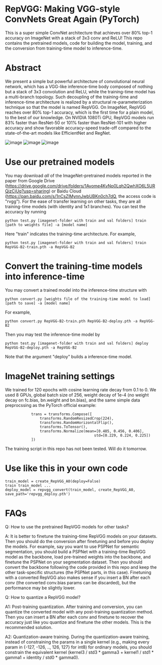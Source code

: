 # RepVGG: Making VGG-style ConvNets Great Again (PyTorch)

This is a super simple ConvNet architecture that achieves over 80% top-1 accuracy on ImageNet with a stack of 3x3 conv and ReLU! This repo contains the pretrained models, code for building the model, training, and the conversion from training-time model to inference-time.

# Abstract

We present a simple but powerful architecture of convolutional neural network, which has a VGG-like inference-time body composed of nothing but a stack of 3x3 convolution and ReLU, while the training-time model has a multi-branch topology. Such decoupling of the training-time and inference-time architecture is realized by a structural re-parameterization technique so that the model is named RepVGG. On ImageNet, RepVGG reaches over 80\% top-1 accuracy, which is the first time for a plain model, to the best of our knowledge. On NVIDIA 1080Ti GPU, RepVGG models run 83% faster than ResNet-50 or 101% faster than ResNet-101 with higher accuracy and show favorable accuracy-speed trade-off compared to the state-of-the-art models like EfficientNet and RegNet.

![image](https://github.com/DingXiaoH/RepVGG/blob/main/arch.PNG)
![image](https://github.com/DingXiaoH/RepVGG/blob/main/speed_acc.PNG)
![image](https://github.com/DingXiaoH/RepVGG/blob/main/table.PNG)

# Use our pretrained models

You may download _all_ of the ImageNet-pretrained models reported in the paper from Google Drive (https://drive.google.com/drive/folders/1Avome4KvNp0Lqh2QwhXO6L5URQjzCjUq?usp=sharing) or Baidu Cloud (https://pan.baidu.com/s/1nCsZlMynnJwbUBKn0ch7dQ, the access code is "rvgg"). For the ease of transfer learning on other tasks, they are all training-time models (with identity and 1x1 branches). You can test the accuracy by running
```
python test.py [imagenet-folder with train and val folders] train [path to weights file] -a [model name]
```
Here "train" indicates the training-time architecture. For example,
```
python test.py [imagenet-folder with train and val folders] train RepVGG-B2-train.pth -a RepVGG-B2
```


# Convert the training-time models into inference-time

You may convert a trained model into the inference-time structure with
```
python convert.py [weights file of the training-time model to load] [path to save] -a [model name]
```
For example,
```
python convert.py RepVGG-B2-train.pth RepVGG-B2-deploy.pth -a RepVGG-B2
```
Then you may test the inference-time model by
```
python test.py [imagenet-folder with train and val folders] deploy RepVGG-B2-deploy.pth -a RepVGG-B2
```
Note that the argument "deploy" builds a inference-time model.


# ImageNet training settings

We trained for 120 epochs with cosine learning rate decay from 0.1 to 0. We used 8 GPUs, global batch size of 256, weight decay of 1e-4 (no weight decay on fc.bias, bn.weight and bn.bias), and the same simple data preprocssing as the PyTorch official example:
```
            trans = transforms.Compose([
                transforms.RandomResizedCrop(224),
                transforms.RandomHorizontalFlip(),
                transforms.ToTensor(),
                transforms.Normalize(mean=[0.485, 0.456, 0.406],
                                         std=[0.229, 0.224, 0.225])
            ])
```
The training script in this repo has not been tested. Will do it tomorrow.
            

# Use like this in your own code
```
train_model = create_RepVGG_A0(deploy=False)
train train_model ...
deploy_model = repvgg_convert(train_model, create_RepVGG_A0, save_path='repvgg_deploy.pth')
```

# FAQs

Q: How to use the pretrained RepVGG models for other tasks?

A: It is better to finetune the training-time RepVGG models on your datasets. Then you should do the conversion after finetuning and before you deploy the models. For example, say you want to use PSPNet for semantic segmentation, you should build a PSPNet with a training-time RepVGG model as the backbone, load pre-trained weights into the backbone, and finetune the PSPNet on your segmentation dataset. Then you should convert the backbone following the code provided in this repo and keep the other task-specific structures (the PSPNet parts, in this case). Finetuning with a converted RepVGG also makes sense if you insert a BN after each conv (the converted conv.bias params can be discarded), but the performance may be slightly lower.

Q: How to quantize a RepVGG model?

A1: Post-training quantization. After training and conversion, you can quantize the converted model with any post-training quantization method. Then you can insert a BN after each conv and finetune to recover the accuracy just like you quantize and finetune the other models. This is the recommended solution.

A2: Quantization-aware training. During the quantization-aware training, instead of constraining the params in a single kernel (e.g., making every param in {-127, -126, .., 126, 127} for int8) for ordinary models, you should constrain the equivalent kernel (kernel3 / std3 * gamma3 + kernel1 / std1 * gamma1 + identity / std0 * gamma0). 
